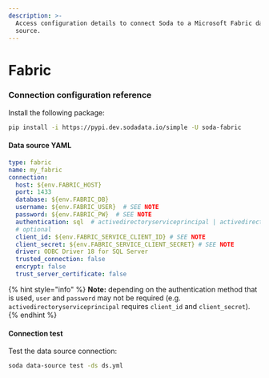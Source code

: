```yaml
---
description: >-
  Access configuration details to connect Soda to a Microsoft Fabric data
  source.
---
```


# Fabric

### Connection configuration reference

Install the following package:

```bash
pip install -i https://pypi.dev.sodadata.io/simple -U soda-fabric
```

#### Data source YAML

```yaml
type: fabric
name: my_fabric
connection:
  host: ${env.FABRIC_HOST}
  port: 1433
  database: ${env.FABRIC_DB}
  username: ${env.FABRIC_USER}  # SEE NOTE
  password: ${env.FABRIC_PW}  # SEE NOTE
  authentication: sql  # activedirectoryserviceprincipal | activedirectoryinteractive | activedirectorypassword 
  # optional
  client_id: ${env.FABRIC_SERVICE_CLIENT_ID} # SEE NOTE
  client_secret: ${env.FABRIC_SERVICE_CLIENT_SECRET} # SEE NOTE
  driver: ODBC Driver 18 for SQL Server
  trusted_connection: false
  encrypt: false
  trust_server_certificate: false
```

{% hint style="info" %}
**Note:** depending on the authentication method that is used,  `user` and `password` may not be required (e.g. `activedirectoryserviceprincipal` requires `client_id` and `client_secret`).
{% endhint %}

#### Connection test

Test the data source connection:

```bash
soda data-source test -ds ds.yml
```
